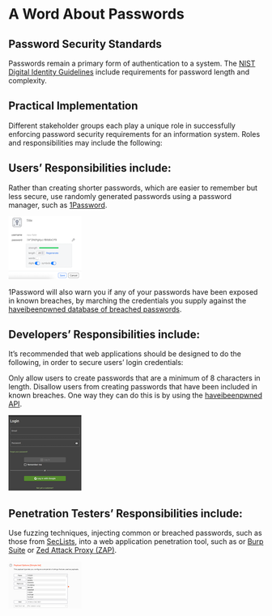 # A Word About Passwords


## Password Security Standards

Passwords remain a primary form of authentication to a system. The [NIST Digital Identity Guidelines](https://pages.nist.gov/800-63-3/sp800-63b.html) include requirements for password length and complexity.


## Practical Implementation

Different stakeholder groups each play a unique role in successfully enforcing password security requirements for an information system. Roles and responsibilities may include the following:


## Users’ Responsibilities include:

Rather than creating shorter passwords, which are easier to remember but less secure, use randomly generated passwords using a password manager, such as [1Password](https://1password.com/).

![](/images/1Password_Randomly_Generated_Password.png)

1Password will also warn you if any of your passwords have been exposed in known breaches, by marching the credentials you supply against the [haveibeenpwned database of breached passwords](https://haveibeenpwned.com/Passwords).



## Developers’ Responsibilities include:

It’s recommended that web applications should be designed to do the following, in order to secure users’ login credentials:

Only allow users to create passwords that are a minimum of 8 characters in length. 
Disallow users from creating passwords that have been included in known breaches.
One way they can do this is by using the [haveibeenpwned API](https://haveibeenpwned.com/API/v3).

![](/images/juice-shop-login.png)



## Penetration Testers’ Responsibilities include:

Use fuzzing techniques, injecting common or breached passwords, such as those from [SecLists](https://github.com/danielmiessler/SecLists), into a web application penetration tool, such as or [Burp Suite](https://portswigger.net/burp/documentation/desktop/tools/intruder) or  [Zed Attack Proxy (ZAP)](https://www.zaproxy.org/docs/desktop/addons/fuzzer).

![](/images/seclists-leaked-or-common-passwords.png)
